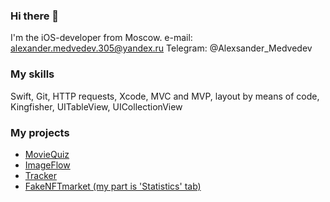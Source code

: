 ### Hi there 👋

I'm  the iOS-developer from Moscow.
e-mail: alexander.medvedev.305@yandex.ru
Telegram: @Alexsander_Medvedev

### My skills

Swift, Git, HTTP requests, Xcode, MVC and MVP, layout by means of code, Kingfisher, 
UITableView, UICollectionView

### My projects

- [MovieQuiz](https://github.com/AlexanderAMedvedev/MovieQuiz)
- [ImageFlow](https://github.com/AlexanderAMedvedev/ImageFlow)
- [Tracker](https://github.com/AlexanderAMedvedev/Tracker)
- [FakeNFTmarket (my part is 'Statistics' tab)](https://github.com/AlexanderAMedvedev/FakeNFTmarket)

<!--
**AlexanderAMedvedev/AlexanderAMedvedev** is a ✨ _special_ ✨ repository because its `README.md` (this file) appears on your GitHub profile.

Here are some ideas to get you started:

- 🔭 I’m currently working on ...
- 🌱 I’m currently learning ...
- 👯 I’m looking to collaborate on ...
- 🤔 I’m looking for help with ...
- 💬 Ask me about ...
- 📫 How to reach me: ...
- 😄 Pronouns: ...
- ⚡ Fun fact: ...
-->

